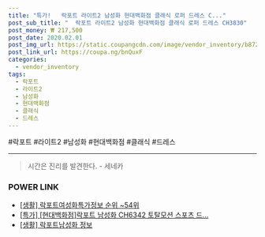 ```yaml
--- 
title: "특가!   락포트 라이트2 남성화 현대백화점 클래식 로퍼 드레스 C..." 
post_sub_title: "  락포트 라이트2 남성화 현대백화점 클래식 로퍼 드레스 CH3830" 
post_money: ₩ 217,500 
post_date: 2020.02.01 
post_img_url: https://static.coupangcdn.com/image/vendor_inventory/b872/842f7e0a65b90ab063d9edb3fb9bbddd2b7162d76f641aacd148516e5824.jpg 
post_link_url: https://coupa.ng/bnQuxF 
categories: 
  - vendor_inventory 
tags: 
  - 락포트 
  - 라이트2 
  - 남성화 
  - 현대백화점 
  - 클래식 
  - 드레스 
--- 
```

  #락포트 #라이트2 #남성화 #현대백화점 #클래식 #드레스 
<hr> 

> 시간은 진리를 발견한다. - 세네카 


### POWER LINK

* <a href="https://blog.naver.com/fasyy4321/221771037030" target="_blank"> [생활] 락포트여성화특가정보 순위 ~54위</a>
* <a href="https://blog.naver.com/an0733/221792119407" target="_blank">[특가] [현대백화점]락포트 남성화 CH6342 토탈모션 스포츠 드...</a>
* <a href="https://blog.naver.com/sakai111/221762923424" target="_blank"> [생활] 락포트남성화 정보 </a>
